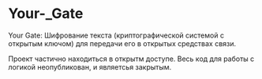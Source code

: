 # Your-_Gate
Your  Gate: Шифрование текста (криптографической системой с открытым ключом) для передачи его  в открытых средствах связи.

Проект частично находиться в открытм доступе. Весь код для работы с логикой неопубликован, и являетсья закрытым.
